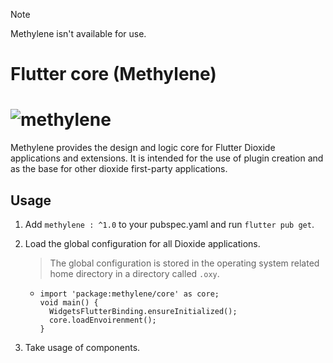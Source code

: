 > [!NOTE]
> Methylene isn't available for use.
# Flutter core (Methylene)
# ![methylene](https://github.com/dioxide-engine/flutter-core/assets/126571884/9e3405c9-9746-4b9b-baec-c3946577703e)
Methylene provides the design and logic core for Flutter Dioxide applications and extensions. It is intended for the use of plugin creation and as the base for other dioxide first-party applications.
## Usage
1. Add `methylene : ^1.0` to your pubspec.yaml and run `flutter pub get`.
2. Load the global configuration for all Dioxide applications.
   > The global configuration is stored in the operating system related home directory in a directory called `.oxy`.
   
   * ```
     import 'package:methylene/core' as core;
     void main() {
       WidgetsFlutterBinding.ensureInitialized();
       core.loadEnvoirenment();
     }
     ```
4. Take usage of components.
